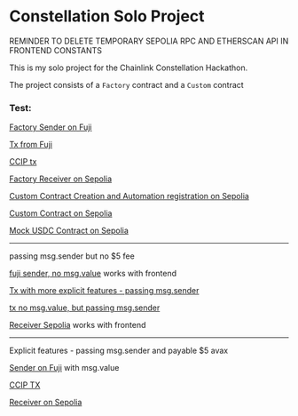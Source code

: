 # Constellation Solo Project

REMINDER TO DELETE TEMPORARY SEPOLIA RPC AND ETHERSCAN API IN FRONTEND CONSTANTS

This is my solo project for the Chainlink Constellation Hackathon.

The project consists of a `Factory` contract and a `Custom` contract

### Test:

[Factory Sender on Fuji](https://testnet.snowtrace.io/address/0xd2363623fa2a1864e445ece2a39237d80960f501#writeContract)

[Tx from Fuji](https://testnet.snowtrace.io/tx/0x8569066430f20efc6be5a6bc696e8b6c3c5fc493ae48c7263d4105f4e45c9320)

[CCIP tx](https://ccip.chain.link/msg/0xd5ceb27727862094dc34fe2ca6fe8e634ef3c83c078e515b5835522cacfb26b2)

[Factory Receiver on Sepolia](https://sepolia.etherscan.io/address/0x64000c2561305650367849f6d628def5947e91da)

[Custom Contract Creation and Automation registration on Sepolia](https://sepolia.etherscan.io/tx/0xc39caa91fb81956fcacd205ba942e91bcd7bf5e1e78b34dcab1b8c5af04c1a74)

[Custom Contract on Sepolia](https://sepolia.etherscan.io/address/0x51494844a5a5b9416e0f640f70e995063bb0ca42)

[Mock USDC Contract on Sepolia](https://sepolia.etherscan.io/address/0x679dc61439ee95b27ac931a4e8b0943f25ad0f54#writeContract)

---

passing msg.sender but no $5 fee

[fuji sender, no msg.value](https://testnet.snowtrace.io/address/0x98be1c31fb80d1760604775fa6027025e436ad70#writeContract) works with frontend

[Tx with more explicit features - passing msg.sender](https://ccip.chain.link/msg/0xa294064a151edd136816f2cabb1bac5c81394bff3c6cbc50b75f8604666b9ec4)

[tx no msg.value, but passing msg.sender](https://ccip.chain.link/msg/0x0999c8565913b5d8f4d9c639e1a776fe8fa23973958d51466867d922988afc9b)

[Receiver Sepolia](https://sepolia.etherscan.io/address/0xa76f758e860053b100184eca3faacf37e6ea4f48#code) works with frontend

---

Explicit features - passing msg.sender and payable $5 avax

[Sender on Fuji](https://testnet.snowtrace.io/address/0xd486a0e908582b25707df2adc0a350e77d6c9f9b#writeContract) with msg.value

[CCIP TX](https://ccip.chain.link/msg/0x96d44c16f1f95fdcb93f0e6f8b250cb73bf0dc345be3da5d690615f532587478)

[Receiver on Sepolia](https://sepolia.etherscan.io/address/0xd1cf09fe17359b730cd5a1fcf52e36b4ed5b4a29)
